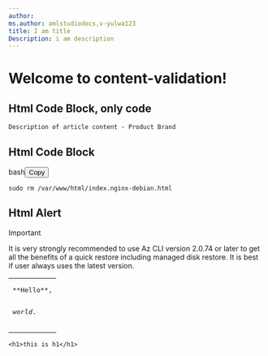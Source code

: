 ```yaml
---
author:
ms.author: amlstudiodocs,v-yulwa123
title: I am title
Description: i am description
---
```


# Welcome to content-validation!

## Html Code Block, only code
<code class="lang-console" data-author-content="Description of article content - Product Brand
"><span>Description of article content - Product Brand
</span></code>

## Html Code Block
<div class="codeHeader" id="code-try-2" data-bi-name="code-header"><span class="language">bash</span><button type="button" class="action is-relative" data-bi-name="copy" aria-label="Copy code">
				<span class="icon">
					<span class="docon docon-edit-copy" role="presentation"></span>
				</span>
				<span>Copy</span>
				<div class="successful-copy-alert is-absolute has-right-zero has-top-zero has-left-zero has-bottom-zero is-flex has-flex-align-items-center has-flex-justify-content-center has-text-success-invert has-background-success is-transparent" aria-hidden="true">
					<span class="icon is-size-4">
						<span class="docon docon-check-mark" role="presentation"></span>
					</span>
				</div>
			</button></div><pre tabindex="0" class="has-inner-focus"><code class="lang-bash" data-author-content="sudo rm /var/www/html/index.nginx-debian.html
"><span>sudo rm /var/www/html/index.nginx-debian.html
</span></code></pre>

## Html Alert
<div class="alert is-primary">
<p class="alert-title"><span class="docon docon-status-info-outline" aria-hidden="true"></span> Important</p>
<p>It is very strongly recommended to use Az CLI version 2.0.74 or later to get all the benefits of a quick restore including managed disk restore. It is best if user always uses the latest version.</p>
</div>

<table><tr><td>
<pre>
**Hello**,

_world_.
</pre>
</td></tr></table>

	<h1>this is h1</h1>

